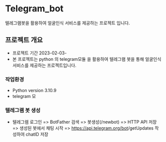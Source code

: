 # Telegram_bot
텔레그램봇을 활용하여 얼굴인식 서비스를 제공하는 프로젝트 입니다.

## 프로젝트 개요
  - 프로젝트 기간 2023-02-03- 
  - 본 프로젝트는 python 의 telegram모듈 을 활용하여 텔레그램 봇을 통해 얼굴인식 서비스를 제공하는 프로젝트입니다.
 
### 작업환경
  - Python version 3.10.9
  - telegram 모
  
### 텔레그램 봇 생성
  - 텔레그렘 로그인 => BotFather 검색 => 봇생성(/newbot) => HTTP API 저장 => 생성된 봇에서 채팅 시작 
  => https://api.telegram.org/bot<HTTP API>/getUpdates 작성하여 chatID 저장
